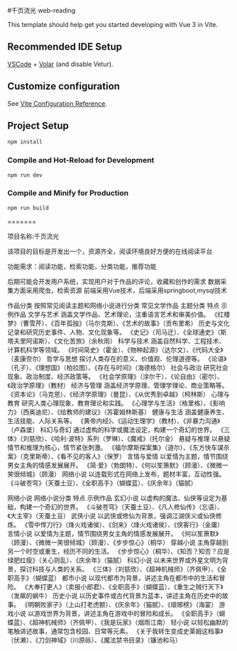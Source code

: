 #千页流光 web-reading

This template should help get you started developing with Vue 3 in Vite.

## Recommended IDE Setup

[VSCode](https://code.visualstudio.com/) + [Volar](https://marketplace.visualstudio.com/items?itemName=Vue.volar) (and disable Vetur).

## Customize configuration

See [Vite Configuration Reference](https://vite.dev/config/).

## Project Setup

```sh
npm install
```

### Compile and Hot-Reload for Development

```sh
npm run dev
```

### Compile and Minify for Production

```sh
npm run build
```
=======

项目名称:千页流光

该项目的目标是开发出一个，资源齐全，阅读环境良好方便的在线阅读平台

功能需求：阅读功能，检索功能，分类功能，推荐功能

后期可能会开发用户系统，实现用户对于作品的评论，收藏和创作的需求
数据采集方面采用爬虫，检索资源
前端采用Vue技术，后端采用springboot,mysql技术


作品分类
按照常见阅读主题和网络小说进行分类
常见文学作品
主题分类	特点	示例作品
文学与艺术	涵盖文学作品、艺术理论，注重语言艺术和审美价值。	《红楼梦》（曹雪芹）、《百年孤独》（马尔克斯）、《艺术的故事》（贡布里希）
历史与文化	记录和研究历史事件、人物、文化现象等。	《史记》（司马迁）、《全球通史》（斯塔夫里阿诺斯）、《文化苦旅》（余秋雨）
科学与技术	涵盖自然科学、工程技术、计算机科学等领域。	《时间简史》（霍金）、《物种起源》（达尔文）、《代码大全》（麦康奈尔）
哲学与思想	探讨人类存在的意义、价值观、伦理道德等。	《论语》（孔子）、《理想国》（柏拉图）、《存在与时间》（海德格尔）
社会与政治	研究社会现象、政治制度、经济政策等。	《社会学原理》（涂尔干）、《论自由》（密尔）、《政治学原理》（教材）
经济与管理	涵盖经济学原理、管理学理论、商业策略等。	《资本论》（马克思）、《经济学原理》（曼昆）、《从优秀到卓越》（柯林斯）
心理与教育	研究人类心理现象、教育理论和实践。	《心理学与生活》（格里格）、《影响力》（西奥迪尼）、《给教师的建议》（苏霍姆林斯基）
健康与生活	涵盖健康养生、生活技能、人际关系等。	《黄帝内经》、《运动生理学》（教材）、《非暴力沟通》（卢森堡）
科幻与奇幻	通过虚构的科学或魔法设定，构建一个奇幻的世界。	《三体》（刘慈欣）、《哈利·波特》系列（罗琳）、《魔戒》（托尔金）
悬疑与推理	以悬疑情节和推理为核心，情节紧张刺激。	《福尔摩斯探案集》（道尔）、《东方快车谋杀案》（克里斯蒂）、《看不见的客人》（保罗）
言情与爱情	以爱情为主题，情节围绕男女主角的情感发展展开。	《简·爱》（勃朗特）、《何以笙箫默》（顾漫）、《微微一笑很倾城》（顾漫）
网络小说	以连载形式在网络上发布，题材丰富，互动性强。	《斗破苍穹》（天蚕土豆）、《全职高手》（蝴蝶蓝）、《庆余年》（猫腻）


网络小说
网络小说分类	特点	示例作品
玄幻小说	以虚构的魔法、仙侠等设定为基础，构建一个奇幻的世界。	《斗破苍穹》（天蚕土豆）、《凡人修仙传》（忘语）、《大主宰》（天蚕土豆）
武侠小说	以武侠或修仙为背景，强调江湖侠义或仙侠修炼。	《雪中悍刀行》（烽火戏诸侯）、《剑来》（烽火戏诸侯）、《侠客行》（金庸）
言情小说	以爱情为主题，情节围绕男女主角的情感发展展开。	《何以笙箫默》（顾漫）、《微微一笑很倾城》（顾漫）、《步步惊心》（桐华）
穿越小说	主角穿越到另一个时空或重生，经历不同的生活。	《步步惊心》（桐华）、《知否？知否？应是绿肥红瘦》（关心则乱）、《庆余年》（猫腻）
科幻小说	以未来世界或外星文明为背景，探讨科技与人类的关系。	《三体》（刘慈欣）、《超神机械师》（齐佩甲）、《全职高手》（蝴蝶蓝）
都市小说	以现代都市为背景，讲述主角在都市中的生活和冒险。	《大奉打更人》（卖报小郎君）、《全职高手》（蝴蝶蓝）、《重生之贼行天下》（发飙的蜗牛）
历史小说	以历史事件或古代背景为蓝本，讲述主角在历史中的故事。	《明朝败家子》（上山打老虎额）、《庆余年》（猫腻）、《琅琊榜》（海宴）
游戏小说	以游戏世界为背景，讲述主角在游戏中的冒险和成长。	《全职高手》（蝴蝶蓝）、《超神机械师》（齐佩甲）、《我是玩家》（烟雨江南）
轻小说	以轻松幽默的笔触讲述故事，通常包含校园、日常等元素。	《关于我转生变成史莱姆这档事》（伏濑）、《刀剑神域》（川原砾）、《魔法禁书目录》（镰池和马）





